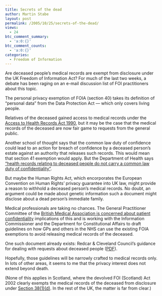 ```yaml
---
title: Secrets of the dead
author: Martin Stabe
layout: post
permalink: /2005/10/25/secrets-of-the-dead/
views:
  - 24
btc_comment_summary:
  - 'a:0:{}'
btc_comment_counts:
  - 'a:0:{}'
categories:
  - Freedom of Information
---
```

Are deceased people&rsquo;s medical records are exempt from disclosure under the UK Freedom of Information Act? For much of the last two weeks, a debate has been raging on an e-mail discussion list of FOI practitioners about this topic.

The personal privacy exemption of FOIA (section 40) takes its definition of &ldquo;personal data&rdquo; from the Data Protection Act &mdash; which only covers living people.

Relatives of the deceased gained access to medical records under the [Access to Health Records Act 1990][1], but it may be the case that the medical records of the deceased are now fair game to requests from the general public.

Another school of thought says that the common law duty of confidence could lead to an action for breach of confidence by a deceased person&rsquo;s estate against an authority that releases such records. This would mean that section 41 exemption would apply. But the Department of Health says [&ldquo;health records relating to deceased people do not carry a common law duty of confidentiality&rdquo;][2]. 

But maybe the Human Rights Act, which encorporates the European Convention on Human Rights&rsquo; privacy guarantee into UK law, might provide a reason to withhold a deceased person&rsquo;s medical records. No doubt, an argument could be made about genetic information such a document might disclose about a dead person&rsquo;s immediate family.

Medical professionals are taking no chances. The General Practitioner Committee of the [British Medical Association is concerned about patient confidentiality][3] implications of this and is working with the Information Commissioner and the Department for Constitutional Affairs to draft guidelines on how GPs and others in the NHS can use the existing FOIA exemptions to avoid releasing medical records of the deceased.

One such document already exists: Redcar & Cleveland Council&rsquo;s guidance for dealing with requests about deceased people ([PDF][4]).

Hopefully, those guidelines will be narrowly crafted to medical records only. In lots of other areas, it seems to me that the privacy interest does not extend beyond death.

(None of this applies in Scotland, where the devolved FOI (Scotland) Act 2002 clearly exempts the medical records of the deceased from disclosure under [Section 38(1)(d)][5]. In the rest of the UK, the matter is far from clear.)

 [1]: http://www.opsi.gov.uk/acts/acts1990/Ukpga_19900023_en_1.htm
 [2]: http://www.dh.gov.uk/PolicyAndGuidance/InformationPolicy/PatientConfidentialityAndCaldicottGuardians/AccessHealthRecordsFAQ/fs/en?CONTENT_ID=4039714&chk=iOJNGp#5145299
 [3]: http://www.e-health-insider.com/news/item.cfm?ID=1501
 [4]: http://www.redcar-cleveland.gov.uk/YrCounc1.nsf/9C8F63BA27BA151880256E9A0049ABC4/$File/Deceased_procedure.pdf
 [5]: http://www.opsi.gov.uk/legislation/scotland/acts2002/20013--c.htm#38